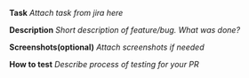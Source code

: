 **Task**
_Attach task from jira here_

**Description**
_Short description of feature/bug. What was done?_

**Screenshots(optional)** 
_Attach screenshots if needed_ 

**How to test**
_Describe process of testing for your PR_
